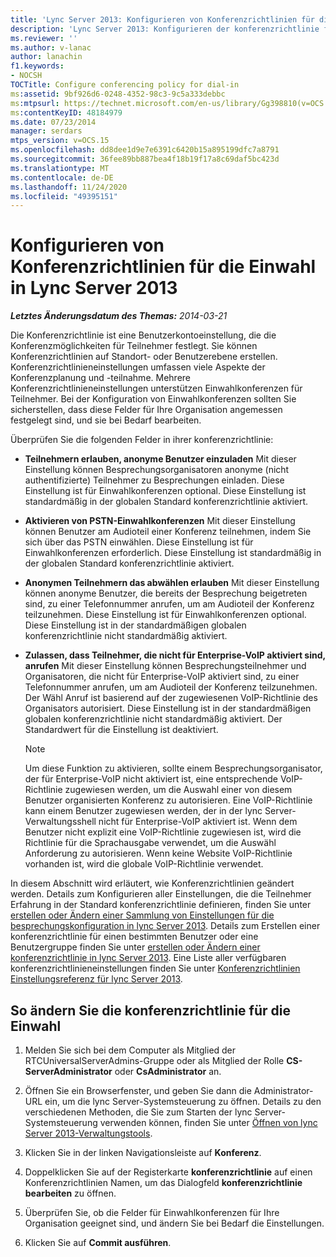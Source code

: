 ```yaml
---
title: 'Lync Server 2013: Konfigurieren von Konferenzrichtlinien für die Einwahl'
description: 'Lync Server 2013: Konfigurieren der konferenzrichtlinie für die Einwahl.'
ms.reviewer: ''
ms.author: v-lanac
author: lanachin
f1.keywords:
- NOCSH
TOCTitle: Configure conferencing policy for dial-in
ms:assetid: 9bf926d6-0248-4352-98c3-9c5a333debbc
ms:mtpsurl: https://technet.microsoft.com/en-us/library/Gg398810(v=OCS.15)
ms:contentKeyID: 48184979
ms.date: 07/23/2014
manager: serdars
mtps_version: v=OCS.15
ms.openlocfilehash: dd8dee1d9e7e6391c6420b15a895199dfc7a8791
ms.sourcegitcommit: 36fee89bb887bea4f18b19f17a8c69daf5bc423d
ms.translationtype: MT
ms.contentlocale: de-DE
ms.lasthandoff: 11/24/2020
ms.locfileid: "49395151"
---
```

# <a name="configure-conferencing-policy-for-dial-in-in-lync-server-2013"></a>Konfigurieren von Konferenzrichtlinien für die Einwahl in Lync Server 2013

<div data-xmlns="http://www.w3.org/1999/xhtml">

<div class="topic" data-xmlns="http://www.w3.org/1999/xhtml" data-msxsl="urn:schemas-microsoft-com:xslt" data-cs="https://msdn.microsoft.com/">

<div data-asp="https://msdn2.microsoft.com/asp">



</div>

<div id="mainSection">

<div id="mainBody">

<span> </span>

_**Letztes Änderungsdatum des Themas:** 2014-03-21_

Die Konferenzrichtlinie ist eine Benutzerkontoeinstellung, die die Konferenzmöglichkeiten für Teilnehmer festlegt. Sie können Konferenzrichtlinien auf Standort- oder Benutzerebene erstellen. Konferenzrichtlinieneinstellungen umfassen viele Aspekte der Konferenzplanung und -teilnahme. Mehrere Konferenzrichtlinieneinstellungen unterstützen Einwahlkonferenzen für Teilnehmer. Bei der Konfiguration von Einwahlkonferenzen sollten Sie sicherstellen, dass diese Felder für Ihre Organisation angemessen festgelegt sind, und sie bei Bedarf bearbeiten.

Überprüfen Sie die folgenden Felder in ihrer konferenzrichtlinie:

  - **Teilnehmern erlauben, anonyme Benutzer einzuladen**   Mit dieser Einstellung können Besprechungsorganisatoren anonyme (nicht authentifizierte) Teilnehmer zu Besprechungen einladen. Diese Einstellung ist für Einwahlkonferenzen optional. Diese Einstellung ist standardmäßig in der globalen Standard konferenzrichtlinie aktiviert.

  - **Aktivieren von PSTN-Einwahlkonferenzen**   Mit dieser Einstellung können Benutzer am Audioteil einer Konferenz teilnehmen, indem Sie sich über das PSTN einwählen. Diese Einstellung ist für Einwahlkonferenzen erforderlich. Diese Einstellung ist standardmäßig in der globalen Standard konferenzrichtlinie aktiviert.

  - **Anonymen Teilnehmern das abwählen erlauben**   Mit dieser Einstellung können anonyme Benutzer, die bereits der Besprechung beigetreten sind, zu einer Telefonnummer anrufen, um am Audioteil der Konferenz teilzunehmen. Diese Einstellung ist für Einwahlkonferenzen optional. Diese Einstellung ist in der standardmäßigen globalen konferenzrichtlinie nicht standardmäßig aktiviert.

  - **Zulassen, dass Teilnehmer, die nicht für Enterprise-VoIP aktiviert sind, anrufen**   Mit dieser Einstellung können Besprechungsteilnehmer und Organisatoren, die nicht für Enterprise-VoIP aktiviert sind, zu einer Telefonnummer anrufen, um am Audioteil der Konferenz teilzunehmen. Der Wähl Anruf ist basierend auf der zugewiesenen VoIP-Richtlinie des Organisators autorisiert. Diese Einstellung ist in der standardmäßigen globalen konferenzrichtlinie nicht standardmäßig aktiviert. Der Standardwert für die Einstellung ist deaktiviert.
    
    <div>
    

    > [!NOTE]  
    > Um diese Funktion zu aktivieren, sollte einem Besprechungsorganisator, der für Enterprise-VoIP nicht aktiviert ist, eine entsprechende VoIP-Richtlinie zugewiesen werden, um die Auswahl einer von diesem Benutzer organisierten Konferenz zu autorisieren. Eine VoIP-Richtlinie kann einem Benutzer zugewiesen werden, der in der lync Server-Verwaltungsshell nicht für Enterprise-VoIP aktiviert ist. Wenn dem Benutzer nicht explizit eine VoIP-Richtlinie zugewiesen ist, wird die Richtlinie für die Sprachausgabe verwendet, um die Auswähl Anforderung zu autorisieren. Wenn keine Website VoIP-Richtlinie vorhanden ist, wird die globale VoIP-Richtlinie verwendet.&nbsp;

    
    </div>

In diesem Abschnitt wird erläutert, wie Konferenzrichtlinien geändert werden. Details zum Konfigurieren aller Einstellungen, die die Teilnehmer Erfahrung in der Standard konferenzrichtlinie definieren, finden Sie unter [erstellen oder Ändern einer Sammlung von Einstellungen für die besprechungskonfiguration in lync Server 2013](lync-server-2013-create-or-modify-a-collection-of-meeting-configuration-settings.md). Details zum Erstellen einer konferenzrichtlinie für einen bestimmten Benutzer oder eine Benutzergruppe finden Sie unter [erstellen oder Ändern einer konferenzrichtlinie in lync Server 2013](lync-server-2013-create-or-modify-a-conferencing-policy.md). Eine Liste aller verfügbaren konferenzrichtlinieneinstellungen finden Sie unter [Konferenzrichtlinien Einstellungsreferenz für lync Server 2013](lync-server-2013-conferencing-policy-settings-reference.md).

<div>

## <a name="to-modify-the-conferencing-policy-for-dial-in"></a>So ändern Sie die konferenzrichtlinie für die Einwahl

1.  Melden Sie sich bei dem Computer als Mitglied der RTCUniversalServerAdmins-Gruppe oder als Mitglied der Rolle **CS-ServerAdministrator** oder **CsAdministrator** an.

2.  Öffnen Sie ein Browserfenster, und geben Sie dann die Administrator-URL ein, um die lync Server-Systemsteuerung zu öffnen. Details zu den verschiedenen Methoden, die Sie zum Starten der lync Server-Systemsteuerung verwenden können, finden Sie unter [Öffnen von lync Server 2013-Verwaltungstools](lync-server-2013-open-lync-server-administrative-tools.md).

3.  Klicken Sie in der linken Navigationsleiste auf **Konferenz**.

4.  Doppelklicken Sie auf der Registerkarte **konferenzrichtlinie** auf einen Konferenzrichtlinien Namen, um das Dialogfeld **konferenzrichtlinie bearbeiten** zu öffnen.

5.  Überprüfen Sie, ob die Felder für Einwahlkonferenzen für Ihre Organisation geeignet sind, und ändern Sie bei Bedarf die Einstellungen.

6.  Klicken Sie auf **Commit ausführen**.

</div>

</div>

<span> </span>

</div>

</div>

</div>

